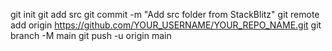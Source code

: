 git init
git add src
git commit -m "Add src folder from StackBlitz"
git remote add origin https://github.com/YOUR_USERNAME/YOUR_REPO_NAME.git
git branch -M main
git push -u origin main
